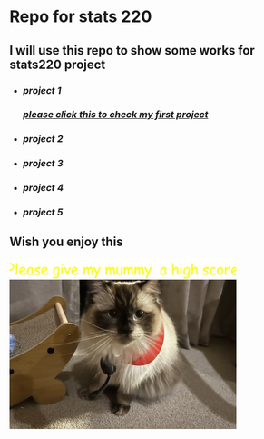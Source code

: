 
# **Repo for stats 220**

## I will use this repo to show some works for stats220 project 
   
*  ### *project 1*
   ### [*please click this to check my first project*](https://github.com/yanwanngwang/stats220/blob/7fa25a3eef08c4d2f9474ff2bf98b68f2b92445c/Project%201.md)  
*  ### *project 2*
*  ### *project 3*
*  ### *project 4*
*  ### *project 5*

## **Wish you enjoy this**
![](https://github.com/yanwanngwang/stats220/blob/b6e1a88979405582395bfb65976002a0eb4b2de5/tt.png)
